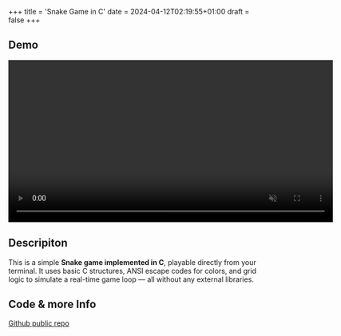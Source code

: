 +++
title = 'Snake Game in C'
date = 2024-04-12T02:19:55+01:00
draft = false 
+++

## Demo 

<video controls autoplay loop muted playsinline width="650">
  <source src="snake.mp4" type="video/mp4">
  Your browser does not support the video tag.
</video>

## Descripiton 

This is a simple **Snake game implemented in C**, playable directly from your terminal. It uses basic C structures,
ANSI escape codes for colors, and grid logic to simulate a real-time game loop — all without any external libraries.

## Code & more Info

[Github public repo](https://github.com/ris8z/Snake)

